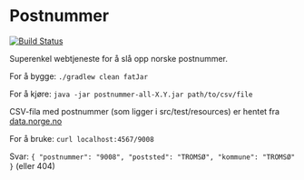 # Postnummer

[![Build Status](https://travis-ci.org/jksolbakken/postnummer.svg?branch=master)](https://travis-ci.org/jksolbakken/postnummer)

Superenkel webtjeneste for å slå opp norske postnummer.

For å bygge: `./gradlew clean fatJar`

For å kjøre: `java -jar postnummer-all-X.Y.jar path/to/csv/file`

CSV-fila med postnummer (som ligger i src/test/resources) er hentet fra [data.norge.no](http://data.norge.no/data/posten-norge/postnummer-i-norge)

For å bruke: `curl localhost:4567/9008`

Svar: `{
                "postnummer": "9008",
                "poststed": "TROMSØ",
                "kommune": "TROMSØ"
        }`
(eller 404)
